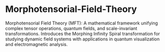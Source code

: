 # Morphotensorial-Field-Theory
Morphotensorial Field Theory (MFT): A mathematical framework unifying complex tensor operations, quantum fields, and scale-invariant transformations. Introduces the Morphing Infinity Spiral transformation for studying dynamic field systems with applications in quantum visualization and electromagnetic analysis.
